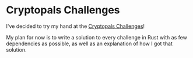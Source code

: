 Cryptopals Challenges
=====================

I've decided to try my hand at the [Cryptopals Challenges](https://cryptopals.com/)!

My plan for now is to write a solution to every challenge in Rust with as few dependencies as possible, as well as an explanation of how I got that solution.

